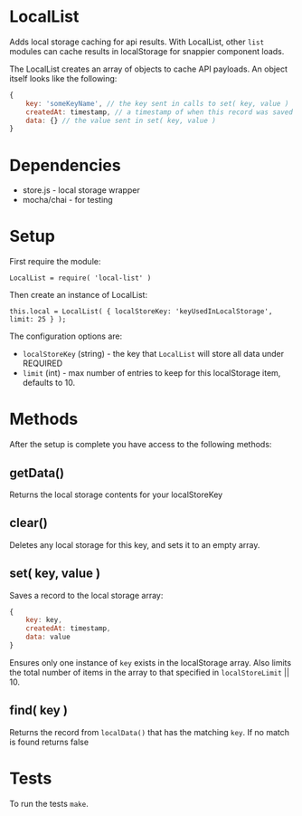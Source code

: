 LocalList
=========
Adds local storage caching for api results.  With LocalList, other `list` modules can cache results in localStorage for snappier component loads.  

The LocalList creates an array of objects to cache API payloads.  An object itself looks like the following:

```js
{
	key: 'someKeyName', // the key sent in calls to set( key, value )
	createdAt: timestamp, // a timestamp of when this record was saved locally for use in expiring cache or fetch()ing new data
	data: {} // the value sent in set( key, value ) 
}
```

Dependencies
============

* store.js - local storage wrapper
* mocha/chai - for testing

Setup
=====
First require the module:

```es6
LocalList = require( 'local-list' )
```

Then create an instance of LocalList:

```es6
this.local = LocalList( { localStoreKey: 'keyUsedInLocalStorage', limit: 25 } );
```

The configuration options are:

* `localStoreKey` (string) - the key that `LocalList` will store all data under REQUIRED
* `limit` (int) - max number of entries to keep for this localStorage item, defaults to 10.

Methods
=======

After the setup is complete you have access to the following methods:

## getData()
Returns the local storage contents for your localStoreKey

## clear()
Deletes any local storage for this key, and sets it to an empty array.

## set( key, value )
Saves a record to the local storage array:

```js
{
	key: key,
	createdAt: timestamp,
	data: value
}
```

Ensures only one instance of `key` exists in the localStorage array.  Also limits the total number of items in the array to that specified in `localStoreLimit` || 10.

## find( key )
Returns the record from `localData()` that has the matching `key`.  If no match is found returns false

Tests
=====
To run the tests `make`.